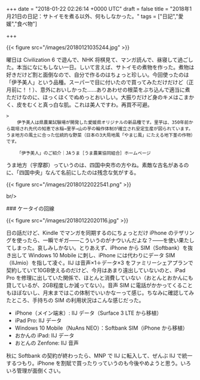 
+++
date = "2018-01-22 02:26:14 +0000 UTC"
draft = false
title = "2018年1月21日の日記：サトイモを煮る以外、何もしなかった。"
tags = ["日記","愛媛","食べ物"]

+++


{{< figure src="/images/20180121035244.jpg"  >}}

曜日は Civilization 6 で遊んで、NHK 将棋見て、マンガ読んで、昼寝して過ごした。本当になにもしない一日。しいて言えば、サトイモの煮物を作った。煮物は好きだけど割と面倒なので、自分で作るのはちょっと珍しい。今回使ったのは「伊予美人」という品種。スーパーで目に付いたので買ってみただけだけど（正月前に！！）、意外においしかった……ありあわせの根菜をぶち込んで適当に煮ただけなのに、ほっくほくでぬめっとおいしい。大振りだけど身のキメはこまかく、皮をむくと真っ白な肌。これは美人ですわ。再買不可避。

    >
        伊予美人は県農業試験場が開発した愛媛県オリジナルの新品種です。里芋は、350年前から栽培され先代の知恵で水稲→里芋→山の芋の輪作体制が確立され安定生産が図られています。うま地方の風土に合った伝統的な野菜（日本の3大局地風「やまじ風」にたえる地下茎の作物）です。 

        「伊予美人」のご紹介｜JAうま［うま農業協同組合］ホームページ
    
うま地方（宇摩郡）っていうのは、四国中央市の方やね。素敵な古名があるのに、「四国中央」なんて名前にしたのは残念な気がする。

{{< figure src="/images/20180122022541.png"  >}}

br/>


<div class="section">
    ### ケータイの回線
    

{{< figure src="/images/20180122020116.jpg"  >}}

日の話だけど、Kindle でマンガを同期するのにちょっとだけ iPhone のテザリングを使ったら、一瞬でギガ――こういうのがナウいんだよな？――を使い果たしてしまった。哀しみしかない。とりあえず、iPhone から SIM（Softbank）を抜き出して Windows 10 Mobile に刺し、iPhone には代わりにデータ SIM（IIJmio）を指して凌ぐ。IIJ は音声×1＋データ×3 をファミリーシェアプランで契約していて10GB使えるのだけど、今月はあまり遠出していないのと、iPad Pro を修理に出していた関係で、ほとんと消費していない（おとんとおかんにも貸しているが、2GB程度しか減ってない）。音声 SIM に電話がかかってくることもほぼないし、月末まではこの体制でいいかなーって感じ。ちなみに確認してみたところ、手持ちの SIM の利用状況はこんな感じだった。

<ul>
<li>iPhone（メイン端末）: IIJ データ（Surface 3 LTE から移植）</li>
<li>iPad Pro:  IIJ データ</li>
<li>Windows 10 Mobile（NuAns NEO）：Softbank SIM（iPhone から移植）</li>
<li>おかんの iPad:  IIJ データ</li>
<li>おとんの Zenfone: IIJ 音声</li>
</ul>秋に Softbank の契約が終わったら、MNP で IIJ に転入して、ぜんぶ IIJ で統一するつもり。iPhone を割賦で買ったりっていうのも今後やめようと思う。いろいろ管理が面倒くさい。

</div>

